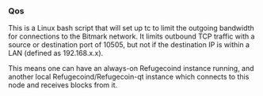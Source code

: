 ### Qos ###

This is a Linux bash script that will set up tc to limit the outgoing bandwidth for connections to the Bitmark network. It limits outbound TCP traffic with a source or destination port of 10505, but not if the destination IP is within a LAN (defined as 192.168.x.x).

This means one can have an always-on Refugecoind instance running, and another local Refugecoind/Refugecoin-qt instance which connects to this node and receives blocks from it.
